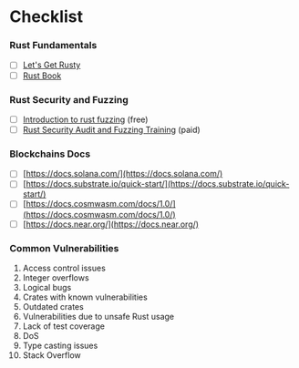 # Checklist

### Rust Fundamentals

* [ ] [Let's Get Rusty](https://www.youtube.com/playlist?list=PLai5B987bZ9CoVR-QEIN9foz4QCJ0H2Y8)
* [ ] [Rust Book](https://doc.rust-lang.org/book/)

### Rust Security and Fuzzing

* [ ] [Introduction to rust fuzzing](https://academy.fuzzinglabs.com/introduction-rust-fuzzing) (free)
* [ ] [Rust Security Audit and Fuzzing Training](https://academy.fuzzinglabs.com/rust-security-audit-and-fuzzing-training) (paid)

### Blockchains Docs

* [ ] [https://docs.solana.com/](https://docs.solana.com/)
* [ ] [https://docs.substrate.io/quick-start/](https://docs.substrate.io/quick-start/)
* [ ] [https://docs.cosmwasm.com/docs/1.0/](https://docs.cosmwasm.com/docs/1.0/)
* [ ] [https://docs.near.org/](https://docs.near.org/)

### Common Vulnerabilities

1. Access control issues
2. Integer overflows
3. Logical bugs
4. Crates with known vulnerabilities
5. Outdated crates
6. Vulnerabilities due to unsafe Rust usage
7. Lack of test coverage
8. DoS
9. Type casting issues
10. Stack Overflow
